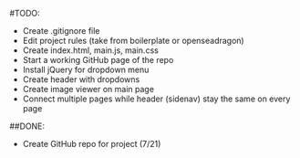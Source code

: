 #TODO:

* Create .gitignore file
* Edit project rules (take from boilerplate or openseadragon)
* Create index.html, main.js, main.css
* Start a working GitHub page of the repo
* Install jQuery for dropdown menu
* Create header with dropdowns
* Create image viewer on main page
* Connect multiple pages while header (sidenav) stay the same on every page

##DONE: 

* Create GitHub repo for project (7/21)